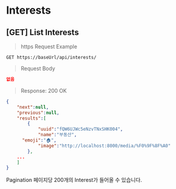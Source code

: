 # Interests

## [GET] List Interests

> https Request Example

```http
GET https://baseUrl/api/interests/
```

> Request Body

```json
없음
```

> Response: 200 OK

```json
{
	"next":null,
	"previous":null,
	"results":[
		{
			"uuid":"fQW6UJWc5eNzvTNxSHK004",
			"name":"부동산",
      "emoji":"🏠",
			"image":"http://localhost:8000/media/%F0%9F%8F%A0"
		},
    ...
	]
}
```

Pagination 페이지당 200개의 Interest가 들어올 수 있습니다.

